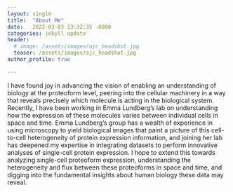 ```yaml
---
layout: single
title:  "About Me"
date:   2022-03-03 13:32:35 -0800
categories: jekyll update
header:
  # image: /assets/images/ajc_headshot.jpg
  teaser: /assets/images/ajc_headshot.jpg
author_profile: true

---
```


I have found joy in advancing the vision of enabling an understanding of biology at the proteoform level, peering into the cellular machinery in a way that reveals precisely which molecule is acting in the biological system. Recently, I have been working in Emma Lundberg’s lab on understanding how the expression of these molecules varies between individual cells in space and time. Emma Lundberg’s group has a wealth of experience in using microscopy to yield biological images that paint a picture of this cell-to-cell heterogeneity of protein expression information, and joining her lab has deepened my expertise in integrating datasets to perform innovative analyses of single-cell protein expression. I hope to extend this towards analyzing single-cell proteoform expression, understanding the heterogeneity and flux between these proteoforms in space and time, and digging into the fundamental insights about human biology these data may reveal.
